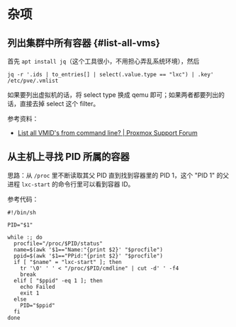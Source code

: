 # 杂项

## 列出集群中所有容器 {#list-all-vms}

首先 `apt install jq`（这个工具很小，不用担心弄乱系统环境），然后

```shell
jq -r '.ids | to_entries[] | select(.value.type == "lxc") | .key' /etc/pve/.vmlist
```

如果要列出虚拟机的话，将 select type 换成 qemu 即可；如果两者都要列出的话，直接去掉 select 这个 filter。

参考资料：

- [List all VMID's from command line? | Proxmox Support Forum](https://forum.proxmox.com/threads/list-all-vmids-from-command-line.10964/)
  
## 从主机上寻找 PID 所属的容器

思路：从 `/proc` 里不断读取其父 PID 直到找到容器里的 PID 1，这个 "PID 1" 的父进程 `lxc-start` 的命令行里可以看到容器 ID。

参考代码：

```shell
#!/bin/sh

PID="$1"

while :; do
  procfile="/proc/$PID/status"
  name=$(awk '$1=="Name:"{print $2}' "$procfile")
  ppid=$(awk '$1=="PPid:"{print $2}' "$procfile")
  if [ "$name" = "lxc-start" ]; then
    tr '\0' ' ' < "/proc/$PID/cmdline" | cut -d' ' -f4
    break
  elif [ "$ppid" -eq 1 ]; then
    echo Failed
    exit 1
  else
    PID="$ppid"
  fi
done
```
